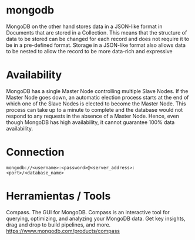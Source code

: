 # mongodb


MongoDB on the other hand stores data in a JSON-like format in Documents that are stored in a Collection. This means that the structure of data to be stored can be changed for each record and does not require it to be in a pre-defined format. Storage in a JSON-like format also allows data to be nested to allow the record to be more data-rich and expressive

# Availability

MongoDB has a single Master Node controlling multiple Slave Nodes. If the Master Node goes down, an automatic election process starts at the end of which one of the Slave Nodes is elected to become the Master Node. This process can take up to a minute to complete and the database would not respond to any requests in the absence of a Master Node. Hence, even though MongoDB has high availability, it cannot guarantee 100% data availability.

 

# Connection

```
mongodb://<username>:<password>@<server_address>:<port>/<database_name>
```

# Herramientas / Tools

Compass. The GUI for MongoDB.
Compass is an interactive tool for querying, optimizing, and analyzing your MongoDB data. Get key insights, drag and drop to build pipelines, and more.
https://www.mongodb.com/products/compass
